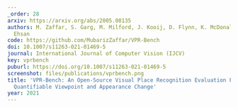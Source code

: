 ```yaml
---
_order: 28
arxiv: https://arxiv.org/abs/2005.08135
authors: M. Zaffar, S. Garg, M. Milford, J. Kooij, D. Flynn, K. McDonald-Maier, S.
  Ehsan
code: https://github.com/MubarizZaffar/VPR-Bench
doi: 10.1007/s11263-021-01469-5
journal: International Journal of Computer Vision (IJCV)
key: vprbench
puburl: https://doi.org/10.1007/s11263-021-01469-5
screenshot: files/publications/vprbench.png
title: 'VPR-Bench: An Open-Source Visual Place Recognition Evaluation Framework with
  Quantifiable Viewpoint and Appearance Change'
year: 2021
---
```


